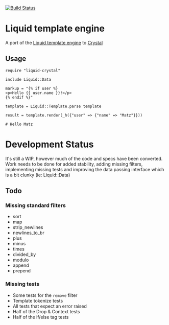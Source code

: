 [![Build Status](https://travis-ci.org/wmoxam/liquid-crystal.svg?branch=master)](https://travis-ci.org/wmoxam/liquid-crystal)

# Liquid template engine

A port of the [Liquid template engine](https://github.com/Shopify/liquid) to [Crystal](https://github.com/crystal-lang/crystal)

## Usage

```crystal
require "liquid-crystal"

include Liquid::Data

markup = "{% if user %}
<p>Hello {{ user.name }}!</p>
{% endif %}"

template = Liquid::Template.parse template

result = template.render(_h({"user" => {"name" => "Matz"}}))

# Hello Matz
```

# Development Status

It's still a WIP, however much of the code and specs have been converted. Work
needs to be done for added stability, adding missing filters, implementing
missing tests and improving the data passing interface which is a bit clunky
(ie: Liquid::Data)

## Todo

### Missing standard filters

* sort
* map
* strip_newlines
* newlines_to_br
* plus
* minus
* times
* divided_by
* modulo
* append
* prepend

### Missing tests

* Some tests for the ```remove``` filter
* Template tokenize tests
* All tests that expect an error raised
* Half of the Drop & Context tests
* Half of the if/else tag tests
